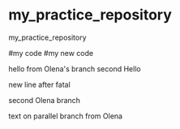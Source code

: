 # my_practice_repository
my_practice_repository

#my code
#my new code


hello from Olena's branch
second Hello

new line after fatal

second Olena branch



text on parallel branch from Olena